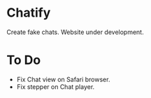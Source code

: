 # Chatify

Create fake chats. Website under development.

<!-- Todo -->
# To Do
* Fix Chat view on Safari browser.
* Fix stepper on Chat player.
